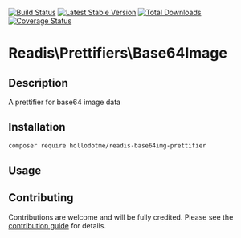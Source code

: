 [![Build Status](https://travis-ci.org/hollodotme/readis-base64img-prettifier.svg?branch=master)](https://travis-ci.org/hollodotme/readis-base64img-prettifier)
[![Latest Stable Version](https://poser.pugx.org/hollodotme/readis-base64img-prettifier/v/stable)](https://packagist.org/packages/hollodotme/readis-base64img-prettifier) 
[![Total Downloads](https://poser.pugx.org/hollodotme/readis-base64img-prettifier/downloads)](https://packagist.org/packages/hollodotme/readis-base64img-prettifier) 
[![Coverage Status](https://coveralls.io/repos/github/hollodotme/readis-base64img-prettifier/badge.svg?branch=master)](https://coveralls.io/github/hollodotme/readis-base64img-prettifier?branch=master)

# Readis\Prettifiers\Base64Image

## Description

A prettifier for base64 image data

## Installation

```bash
composer require hollodotme/readis-base64img-prettifier
```

## Usage

## Contributing

Contributions are welcome and will be fully credited. Please see the [contribution guide](.github/CONTRIBUTING.md) for details.


